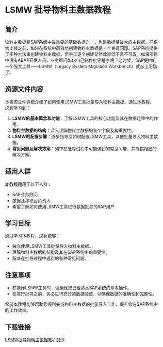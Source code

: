 # LSMW 批导物料主数据教程

## 简介

物料主数据是SAP系统中最重要的基础数据之一，也是数据量最大的主数据。在系统上线之前，如何在系统中高效地创建物料主数据是一个关键问题。SAP系统提供了多种方法来创建物料主数据，但手工逐个创建显然效率低下且不可取。如果项目中没有ABAP开发人员，业务顾问如何自己制作批导程序呢？这时候，SAP提供的一个强大工具——LSMW（Legacy System Migration Workbench）就派上用场了。

## 资源文件内容

本资源文件详细介绍了如何使用LSMW工具批量导入物料主数据。通过本教程，您将学习到：

1. **LSMW的基本概念和功能**：了解LSMW工具的核心功能及其在数据迁移中的作用。
2. **物料主数据的结构**：深入理解物料主数据的各个字段及其重要性。
3. **LSMW的配置步骤**：逐步指导您如何配置LSMW工具，以便批量导入物料主数据。
4. **常见问题及解决方案**：列举在批导过程中可能遇到的常见问题，并提供相应的解决方案。

## 适用人群

本教程适用于以下人群：

- SAP业务顾问
- 数据迁移项目负责人
- 希望了解如何使用LSMW工具进行数据批导的SAP用户

## 学习目标

通过学习本教程，您将能够：

- 独立使用LSMW工具批量导入物料主数据。
- 理解物料主数据的结构及其在SAP系统中的重要性。
- 解决在批导过程中遇到的各种常见问题。

## 注意事项

- 在操作LSMW工具时，请确保您已经熟悉SAP系统的基本操作。
- 在进行批导之前，务必进行充分的数据验证，以确保数据的准确性和完整性。

希望本教程能够帮助您顺利完成物料主数据的批量导入工作，提升您在SAP系统中的工作效率。

## 下载链接

[LSMW批导物料主数据教程分享](https://pan.quark.cn/s/aaf3a0a31096)